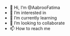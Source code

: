 - 👋 Hi, I’m @AabrooFatima
- 👀 I’m interested in
- 🌱 I’m currently learning 
- 💞️ I’m looking to collaborate 
- 📫 How to reach me

<!---
AabrooFatima/AabrooFatima is a ✨ special ✨ repository because its `README.md` (this file) appears on your GitHub profile.
You can click the Preview link to take a look at your changes.
--->
